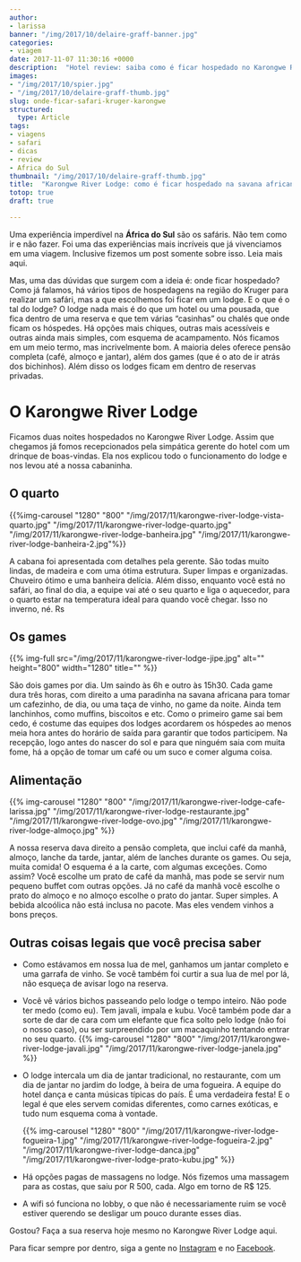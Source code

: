 ```yaml
---
author:
- larissa
banner: "/img/2017/10/delaire-graff-banner.jpg"
categories:
- viagem
date: 2017-11-07 11:30:16 +0000
description:  "Hotel review: saiba como é ficar hospedado no Karongwe River Lodge, na África do Sul"
images:
- "/img/2017/10/spier.jpg"
- "/img/2017/10/delaire-graff-thumb.jpg"
slug: onde-ficar-safari-kruger-karongwe
structured:
  type: Article
tags:
- viagens
- safari
- dicas
- review
- Africa do Sul
thumbnail: "/img/2017/10/delaire-graff-thumb.jpg"
title:  "Karongwe River Lodge: como é ficar hospedado na savana africana"
totop: true
draft: true

---
```





Uma experiência imperdível na **África do Sul** são os safáris. Não tem como ir e não fazer. Foi uma das experiências mais incríveis que já vivenciamos em uma viagem. Inclusive fizemos um post somente sobre isso. Leia mais aqui.

Mas, uma das dúvidas que surgem com a ideia é: onde ficar hospedado? Como já falamos, há vários tipos de hospedagens na região do Kruger para realizar um safári, mas a que escolhemos foi ficar em um lodge. E o que é o tal do lodge? O lodge nada mais é do que um hotel ou uma pousada, que fica dentro de uma reserva e que tem várias “casinhas” ou chalés que onde ficam os hóspedes. Há opções mais chiques, outras mais acessíveis e outras ainda mais simples, com esquema de acampamento. Nós ficamos em um meio termo, mas incrivelmente bom. A maioria deles oferece pensão completa (café, almoço e jantar), além dos games (que é o ato de ir atrás dos bichinhos). Além disso os lodges ficam em dentro de reservas privadas.

# O Karongwe River Lodge

Ficamos duas noites hospedados no Karongwe River Lodge. Assim que chegamos já fomos recepcionados pela simpática gerente do hotel com um drinque de boas-vindas. Ela nos explicou todo o funcionamento do lodge e nos levou até a nossa cabaninha.

## O quarto

{{%img-carousel "1280" "800" "/img/2017/11/karongwe-river-lodge-vista-quarto.jpg" "/img/2017/11/karongwe-river-lodge-quarto.jpg" "/img/2017/11/karongwe-river-lodge-banheira.jpg"  "/img/2017/11/karongwe-river-lodge-banheira-2.jpg"%}}

A cabana foi apresentada com detalhes pela gerente. São todas muito lindas, de madeira e com uma ótima estrutura. Super limpas e organizadas. Chuveiro ótimo e uma banheira delícia. Além disso, enquanto você está no safári, ao final do dia, a equipe vai até o seu quarto e liga o aquecedor, para o quarto estar na temperatura ideal para quando você chegar. Isso no inverno, né. Rs

## Os games

{{% img-full src="/img/2017/11/karongwe-river-lodge-jipe.jpg" alt=""  height="800" width="1280" title=""  %}}

São dois games por dia. Um saindo às 6h e outro às 15h30. Cada game dura três horas, com direito a uma paradinha na savana africana para tomar um cafezinho, de dia, ou uma taça de vinho, no game da noite. Ainda tem lanchinhos, como muffins, biscoitos e etc. Como o primeiro game sai bem cedo, é costume das equipes dos lodges acordarem os hóspedes ao menos meia hora antes do horário de saída para garantir que todos participem. Na recepção, logo antes do nascer do sol e para que ninguém saia com muita fome, há a opção de tomar um café ou um suco e comer alguma coisa.

## Alimentação

{{% img-carousel "1280" "800" "/img/2017/11/karongwe-river-lodge-cafe-larissa.jpg" "/img/2017/11/karongwe-river-lodge-restaurante.jpg"  "/img/2017/11/karongwe-river-lodge-ovo.jpg" "/img/2017/11/karongwe-river-lodge-almoço.jpg" %}}

A nossa reserva dava direito a pensão completa, que inclui café da manhã, almoço, lanche da tarde, jantar, além de lanches durante os games. Ou seja, muita comida! O esquema é a la carte, com algumas exceções. Como assim? Você escolhe um prato de café da manhã, mas pode se servir num pequeno buffet com outras opções. Já no café da manhã você escolhe o prato do almoço e no almoço escolhe o prato do jantar. Super simples. A bebida alcoólica não está inclusa no pacote. Mas eles vendem vinhos a bons preços.




## Outras coisas legais que você precisa saber

- Como estávamos em nossa lua de mel, ganhamos um jantar completo e uma garrafa de vinho. Se você também foi curtir a sua lua de mel por lá, não esqueça de avisar logo na reserva.

- Você vê vários bichos passeando pelo lodge o tempo inteiro. Não pode ter medo (como eu). Tem javali, impala e kubu. Você também pode dar a sorte de dar de cara com um elefante que fica solto pelo lodge (não foi o nosso caso), ou ser surpreendido por um macaquinho tentando entrar no seu quarto.
  {{% img-carousel "1280" "800" "/img/2017/11/karongwe-river-lodge-javali.jpg" "/img/2017/11/karongwe-river-lodge-janela.jpg" %}}
  
- O lodge intercala um dia de jantar tradicional, no restaurante, com um dia de jantar no jardim do lodge, à beira de uma fogueira. A equipe do hotel dança e canta músicas típicas do país. É uma verdadeira festa! E o legal é que eles servem comidas diferentes, como carnes exóticas, e tudo num esquema coma à vontade. 

  {{% img-carousel "1280" "800" "/img/2017/11/karongwe-river-lodge-fogueira-1.jpg" "/img/2017/11/karongwe-river-lodge-fogueira-2.jpg"  "/img/2017/11/karongwe-river-lodge-danca.jpg" "/img/2017/11/karongwe-river-lodge-prato-kubu.jpg" %}}
  
- Há opções pagas de massagens no lodge. Nós fizemos uma massagem para as costas, que saiu por R 500, cada. Algo em torno de R$ 125.

- A wifi só funciona no lobby, o que não é necessariamente ruim se você estiver querendo se desligar um pouco durante esses dias.

Gostou?
Faça a sua reserva hoje mesmo no Karongwe River Lodge aqui. 





Para ficar sempre por dentro, siga a gente no [Instagram](https://www.instagram.com/casaldebacontudo/) e no [Facebook](https://www.facebook.com/debacontudo). 
